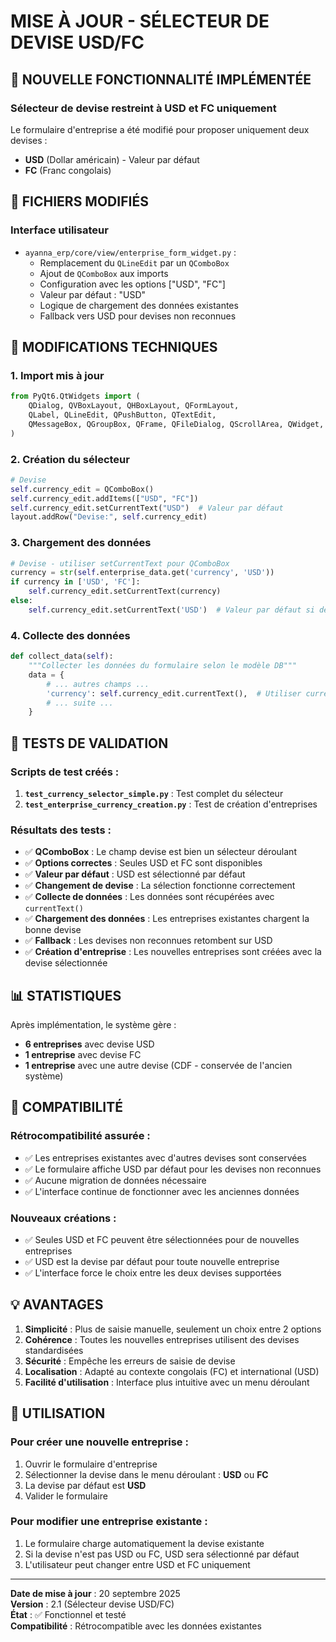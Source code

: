 # MISE À JOUR - SÉLECTEUR DE DEVISE USD/FC

## 🎯 NOUVELLE FONCTIONNALITÉ IMPLÉMENTÉE

### Sélecteur de devise restreint à USD et FC uniquement

Le formulaire d'entreprise a été modifié pour proposer uniquement deux devises :
- **USD** (Dollar américain) - Valeur par défaut
- **FC** (Franc congolais)

## 📁 FICHIERS MODIFIÉS

### Interface utilisateur
- `ayanna_erp/core/view/enterprise_form_widget.py` :
  - Remplacement du `QLineEdit` par un `QComboBox`
  - Ajout de `QComboBox` aux imports
  - Configuration avec les options ["USD", "FC"]
  - Valeur par défaut : "USD"
  - Logique de chargement des données existantes
  - Fallback vers USD pour devises non reconnues

## 🔧 MODIFICATIONS TECHNIQUES

### 1. Import mis à jour
```python
from PyQt6.QtWidgets import (
    QDialog, QVBoxLayout, QHBoxLayout, QFormLayout,
    QLabel, QLineEdit, QPushButton, QTextEdit, 
    QMessageBox, QGroupBox, QFrame, QFileDialog, QScrollArea, QWidget, QComboBox
)
```

### 2. Création du sélecteur
```python
# Devise
self.currency_edit = QComboBox()
self.currency_edit.addItems(["USD", "FC"])
self.currency_edit.setCurrentText("USD")  # Valeur par défaut
layout.addRow("Devise:", self.currency_edit)
```

### 3. Chargement des données
```python
# Devise - utiliser setCurrentText pour QComboBox
currency = str(self.enterprise_data.get('currency', 'USD'))
if currency in ['USD', 'FC']:
    self.currency_edit.setCurrentText(currency)
else:
    self.currency_edit.setCurrentText('USD')  # Valeur par défaut si devise non reconnue
```

### 4. Collecte des données
```python
def collect_data(self):
    """Collecter les données du formulaire selon le modèle DB"""
    data = {
        # ... autres champs ...
        'currency': self.currency_edit.currentText(),  # Utiliser currentText() pour QComboBox
        # ... suite ...
    }
```

## 🧪 TESTS DE VALIDATION

### Scripts de test créés :
1. **`test_currency_selector_simple.py`** : Test complet du sélecteur
2. **`test_enterprise_currency_creation.py`** : Test de création d'entreprises

### Résultats des tests :
- ✅ **QComboBox** : Le champ devise est bien un sélecteur déroulant
- ✅ **Options correctes** : Seules USD et FC sont disponibles
- ✅ **Valeur par défaut** : USD est sélectionné par défaut
- ✅ **Changement de devise** : La sélection fonctionne correctement
- ✅ **Collecte de données** : Les données sont récupérées avec `currentText()`
- ✅ **Chargement des données** : Les entreprises existantes chargent la bonne devise
- ✅ **Fallback** : Les devises non reconnues retombent sur USD
- ✅ **Création d'entreprise** : Les nouvelles entreprises sont créées avec la devise sélectionnée

## 📊 STATISTIQUES

Après implémentation, le système gère :
- **6 entreprises** avec devise USD
- **1 entreprise** avec devise FC  
- **1 entreprise** avec une autre devise (CDF - conservée de l'ancien système)

## 🔄 COMPATIBILITÉ

### Rétrocompatibilité assurée :
- ✅ Les entreprises existantes avec d'autres devises sont conservées
- ✅ Le formulaire affiche USD par défaut pour les devises non reconnues
- ✅ Aucune migration de données nécessaire
- ✅ L'interface continue de fonctionner avec les anciennes données

### Nouveaux créations :
- ✅ Seules USD et FC peuvent être sélectionnées pour de nouvelles entreprises
- ✅ USD est la devise par défaut pour toute nouvelle entreprise
- ✅ L'interface force le choix entre les deux devises supportées

## 💡 AVANTAGES

1. **Simplicité** : Plus de saisie manuelle, seulement un choix entre 2 options
2. **Cohérence** : Toutes les nouvelles entreprises utilisent des devises standardisées
3. **Sécurité** : Empêche les erreurs de saisie de devise
4. **Localisation** : Adapté au contexte congolais (FC) et international (USD)
5. **Facilité d'utilisation** : Interface plus intuitive avec un menu déroulant

## 🚀 UTILISATION

### Pour créer une nouvelle entreprise :
1. Ouvrir le formulaire d'entreprise
2. Sélectionner la devise dans le menu déroulant : **USD** ou **FC**
3. La devise par défaut est **USD**
4. Valider le formulaire

### Pour modifier une entreprise existante :
1. Le formulaire charge automatiquement la devise existante
2. Si la devise n'est pas USD ou FC, USD sera sélectionné par défaut
3. L'utilisateur peut changer entre USD et FC uniquement

---

**Date de mise à jour** : 20 septembre 2025  
**Version** : 2.1 (Sélecteur devise USD/FC)  
**État** : ✅ Fonctionnel et testé  
**Compatibilité** : Rétrocompatible avec les données existantes
